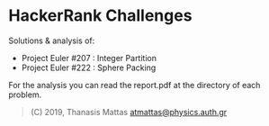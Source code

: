 # HackerRank Challenges

Solutions & analysis of: 

* Project Euler #207 : Integer Partition
* Project Euler #222 : Sphere Packing


For the analysis you can read the report.pdf at the directory of each problem.


> (C) 2019, Thanasis Mattas 
> <atmattas@physics.auth.gr>
